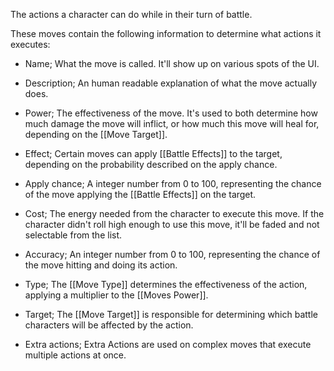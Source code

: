The actions a character can do while in their turn of battle.

These moves contain the following information to determine what actions it executes:

* Name;
    What the move is called. It'll show up on various spots of the UI.

* Description;
    An human readable explanation of what the move actually does.

* Power;
    The effectiveness of the move. It's used to both determine how much damage the move will inflict, or how much this move will heal for, depending on the [[Move Target]].

* Effect;
     Certain moves can apply [[Battle Effects]] to the target, depending on the probability described on the apply chance.

* Apply chance;
    A integer number from 0 to 100, representing the chance of the move applying the [[Battle Effects]] on the target.

* Cost;
    The energy needed from the character to execute this move. If the character didn't roll high enough to use this move, it'll be faded and not selectable from the list.

* Accuracy;
    An integer number from 0 to 100, representing the chance of the move hitting and doing its action.

* Type;
    The [[Move Type]] determines the effectiveness of the action, applying a multiplier to the [[Moves Power]].

* Target;
    The [[Move Target]] is responsible for determining which battle characters will be affected by the action.

* Extra actions;
    Extra Actions are used on complex moves that execute multiple actions at once.






